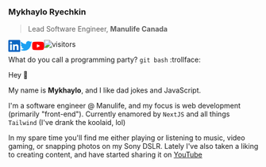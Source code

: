### Mykhaylo Ryechkin

> Lead Software Engineer, **Manulife Canada**

<a href="https://ca.linkedin.com/in/mryechkin">
  <img align="left" alt="Mykhaylo's LinkedIn" height="24px" src="https://raw.githubusercontent.com/mryechkin/mryechkin/master/assets/linkedin.svg" />
</a>

<a href="https://twitter.com/misha_est">
  <img align="left" alt="Mykhaylo's Twitter" height="24px" src="https://raw.githubusercontent.com/mryechkin/mryechkin/master/assets/twitter.svg" />
</a>

<a href="https://www.youtube.com/channel/UCWS51MbLHKtzEmYLtExyshQ">
  <img align="left" alt="Mykhaylo's YouTube" height="24px" src="https://raw.githubusercontent.com/mryechkin/mryechkin/master/assets/youtube.svg" />
</a>

![visitors](https://visitor-badge.glitch.me/badge?page_id=page.id)

What do you call a programming party? `git bash` :trollface:

Hey :wave:

My name is **Mykhaylo**, and I like dad jokes and JavaScript.

I'm a software engineer @ Manulife, and my focus is web development (primarily "front-end"). Currently enamored by `NextJS` and all things `Tailwind` (I've drank the koolaid, lol)

In my spare time you'll find me either playing or listening to music, video gaming, or snapping photos on my Sony DSLR. Lately I've also taken a liking to creating content, and have started sharing it on [YouTube](https://www.youtube.com/channel/UCWS51MbLHKtzEmYLtExyshQ)
